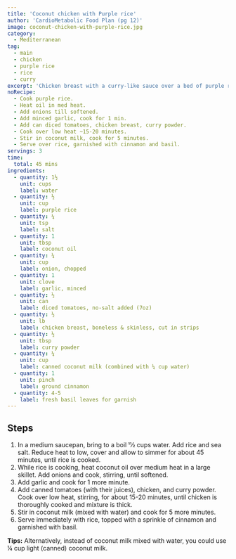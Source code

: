 ```yaml
---
title: 'Coconut chicken with Purple rice'
author: 'CardioMetabolic Food Plan (pg 12)'
image: coconut-chicken-with-purple-rice.jpg
category:
  - Mediterranean
tag:
  - main
  - chicken
  - purple rice
  - rice
  - curry
excerpt: 'Chicken breast with a curry-like sauce over a bed of purple rice.'
noRecipe:
  - Cook purple rice.
  - Heat oil in med heat.
  - Add onions till softened.
  - Add minced garlic, cook for 1 min.
  - Add can diced tomatoes, chicken breast, curry powder.
  - Cook over low heat ~15-20 minutes.
  - Stir in coconut milk, cook for 5 minutes.
  - Serve over rice, garnished with cinnamon and basil.
servings: 3
time:
  total: 45 mins
ingredients:
  - quantity: 1½
    unit: cups
    label: water
  - quantity: ½
    unit: cup
    label: purple rice
  - quantity: ¼
    unit: tsp
    label: salt
  - quantity: 1
    unit: tbsp
    label: coconut oil
  - quantity: ¼
    unit: cup
    label: onion, chopped
  - quantity: 1
    unit: clove
    label: garlic, minced
  - quantity: ½
    unit: can
    label: diced tomatoes, no-salt added (7oz)
  - quantity: ½
    unit: lb
    label: chicken breast, boneless & skinless, cut in strips
  - quantity: ½
    unit: tbsp
    label: curry powder
  - quantity: ¼
    unit: cup
    label: canned coconut milk (combined with ¼ cup water)
  - quantity: 1
    unit: pinch
    label: ground cinnamon
  - quantity: 4-5
    label: fresh basil leaves for garnish
---
```


## Steps

1. In a medium saucepan, bring to a boil 11⁄2 cups water. Add rice and sea salt. Reduce heat to low, cover
   and allow to simmer for about 45 minutes, until rice is cooked.
2. While rice is cooking, heat coconut oil over medium heat in a large skillet. Add onions and cook,
   stirring, until softened.
3. Add garlic and cook for 1 more minute.
4. Add canned tomatoes (with their juices), chicken, and curry powder. Cook over low heat, stirring, for
   about 15-20 minutes, until chicken is thoroughly cooked and mixture is thick.
5. Stir in coconut milk (mixed with water) and cook for 5 more minutes.
6. Serve immediately with rice, topped with a sprinkle of cinnamon and garnished with basil.

**Tips:** Alternatively, instead of coconut milk mixed with water, you could use ¼ cup
light (canned) coconut milk.
